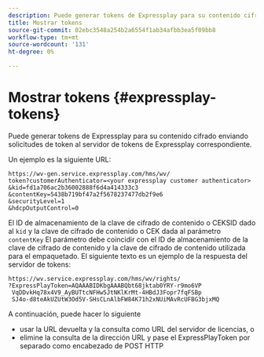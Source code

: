 ```yaml
---
description: Puede generar tokens de Expressplay para su contenido cifrado enviando solicitudes de token al servidor de tokens de Expressplay correspondiente.
title: Mostrar tokens
source-git-commit: 02ebc3548a254b2a6554f1ab34afbb3ea5f09bb8
workflow-type: tm+mt
source-wordcount: '131'
ht-degree: 0%

---
```


# Mostrar tokens {#expressplay-tokens}

Puede generar tokens de Expressplay para su contenido cifrado enviando solicitudes de token al servidor de tokens de Expressplay correspondiente.

Un ejemplo es la siguiente URL:

```
https://wv-gen.service.expressplay.com/hms/wv/
token?customerAuthenticator=<your expressplay customer authenticator>
&kid=fd1a706ac2b36002888f6d4a414333c3
&contentKey=5438b719bf47a2f5678237477db2f9e6
&securityLevel=1
&hdcpOutputControl=0
```

El ID de almacenamiento de la clave de cifrado de contenido o CEKSID dado al `kid` y la clave de cifrado de contenido o CEK dada al parámetro `contentKey` El parámetro debe coincidir con el ID de almacenamiento de la clave de cifrado de contenido y la clave de cifrado de contenido utilizada para el empaquetado. El siguiente texto es un ejemplo de la respuesta del servidor de tokens:

```
https://wv.service.expressplay.com/hms/wv/rights/
?ExpressPlayToken=AQAAABIDKbgAAABQbt68jktab0YRY-r9mo6VP
 VqDDvkHq78x4V9_AyBUTtcNFHw5JtNKlKrMt-4HBdJ3Fopr7fqFSBp
 SJ4o-d8teAkUZUtW3Od5V-SHsCLnAlbFW84K71h2xNUiMAvRcUFBG3bjxMQ
```

A continuación, puede hacer lo siguiente

* usar la URL devuelta y la consulta como URL del servidor de licencias, o
* elimine la consulta de la dirección URL y pase el ExpressPlayToken por separado como encabezado de POST HTTP
